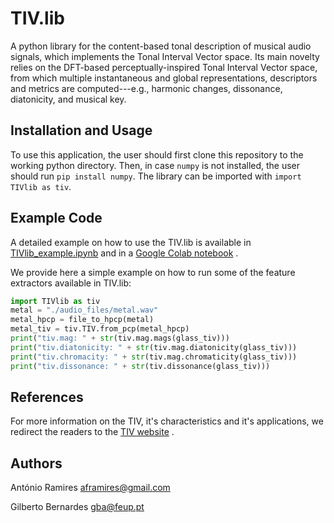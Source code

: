 # TIV.lib
A python library for the content-based tonal description of musical audio signals, which implements the Tonal Interval Vector space.
Its main novelty relies on the DFT-based perceptually-inspired Tonal Interval Vector space, from which multiple instantaneous and global representations, descriptors and metrics are computed---e.g., harmonic changes, dissonance, diatonicity, and musical key.

Installation and Usage
-------
To use this application, the user should first clone this repository to the working python directory.
Then, in case `numpy` is not installed, the user should run `pip install numpy`.
The library can be imported with `import TIVlib as tiv`.

Example Code
-------
A detailed example on how to use the TIV.lib is available in [TIVlib_example.ipynb](TIVlib_example.ipynb) and in a [Google Colab notebook](https://colab.research.google.com/drive/1QCoOI5Ix9_cekpMDcI7liVIJM--Kg6px) .

We provide here a simple example on how to run some of the feature extractors available in TIV.lib:

```python
import TIVlib as tiv
metal = "./audio_files/metal.wav"
metal_hpcp = file_to_hpcp(metal)
metal_tiv = tiv.TIV.from_pcp(metal_hpcp)
print("tiv.mag: " + str(tiv.mag.mags(glass_tiv)))
print("tiv.diatonicity: " + str(tiv.mag.diatonicity(glass_tiv)))
print("tiv.chromacity: " + str(tiv.mag.chromaticity(glass_tiv)))
print("tiv.dissonance: " + str(tiv.dissonance(glass_tiv)))

```

References
-------
For more information on the TIV, it's characteristics and it's applications, we redirect the readers to the [TIV website](https://sites.google.com/site/tonalintervalspace/home) . 


Authors
-------
António Ramires
aframires@gmail.com

Gilberto Bernardes
gba@feup.pt
